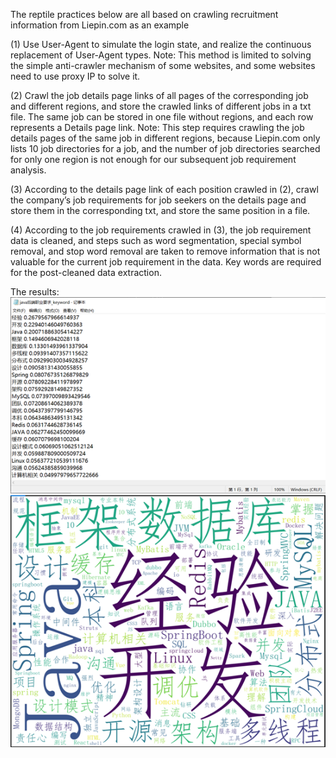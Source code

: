 The reptile practices below are all based on crawling recruitment information from Liepin.com as an example    
      
(1) Use User-Agent to simulate the login state, and realize the continuous replacement of User-Agent types. Note: This method is limited to solving the simple anti-crawler mechanism of some websites, and some websites need to use proxy IP to solve it.  

(2) Crawl the job details page links of all pages of the corresponding job and different regions, and store the crawled links of different jobs in a txt file. The same job can be stored in one file without regions, and each row represents a Details page link. Note: This step requires crawling the job details pages of the same job in different regions, because Liepin.com only lists 10 job directories for a job, and the number of job directories searched for only one region is not enough for our subsequent job requirement analysis.  

(3) According to the details page link of each position crawled in (2), crawl the company’s job requirements for job seekers on the details page and store them in the corresponding txt, and store the same position in a file.    
    
(4) According to the job requirements crawled in (3), the job requirement data is cleaned, and steps such as word segmentation, special symbol removal, and stop word removal are taken to remove information that is not valuable for the current job requirement in the data. Key words are required for the post-cleaned data extraction.    

The results:    
![image](https://github.com/Dylan-CS/top-job-crawling/blob/main/img_md/1.png)    
![image](https://github.com/Dylan-CS/top-job-crawling/blob/main/img_md/2.png)
